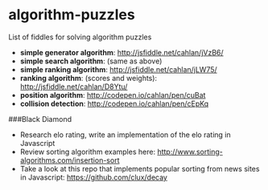 algorithm-puzzles
=================

List of fiddles for solving algorithm puzzles
* **simple generator algorithm**: http://jsfiddle.net/cahlan/jVzB6/
* **simple search algorithm**: (same as above)
* **simple ranking algorithm**: http://jsfiddle.net/cahlan/jLW75/
* **ranking algorithm**: (scores and weights): http://jsfiddle.net/cahlan/D8Ytu/
* **position algorithm**: http://codepen.io/cahlan/pen/cuBat
* **collision detection**: http://codepen.io/cahlan/pen/cEpKq

###Black Diamond
* Research elo rating, write an implementation of the elo rating in Javascript
* Review sorting algorithm examples here: http://www.sorting-algorithms.com/insertion-sort
* Take a look at this repo that implements popular sorting from news sites in Javascript: https://github.com/clux/decay
